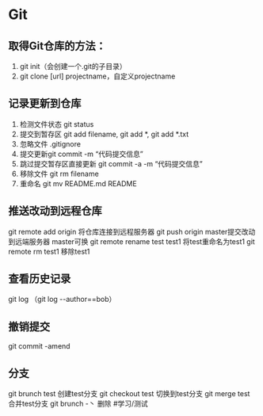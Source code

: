 # Git
## 取得Git仓库的方法：
1. git init（会创建一个.git的子目录）
2. git clone [url] projectname，自定义projectname
## 记录更新到仓库
1. 检测文件状态 git status
2. 提交到暂存区 git add filename, git add *, git add *.txt
3. 忽略文件 .gitignore
4. 提交更新git commit -m “代码提交信息”
5. 跳过提交暂存区直接更新 git commit -a -m “代码提交信息”
6. 移除文件 git rm filename
7. 重命名 git mv README.md README
## 推送改动到远程仓库
git remote add origin <server>将仓库连接到远程服务器
git push origin master提交改动到远端服务器 master可换
git remote rename test test1 将test重命名为test1
git remote rm test1 移除test1
## 查看历史记录
git log （git log --author==bob）
## 撤销提交
git commit -amend
## 分支
git brunch test 创建test分支
git checkout test 切换到test分支
git merge test 合并test分支
git brunch -丶 删除
#学习/测试